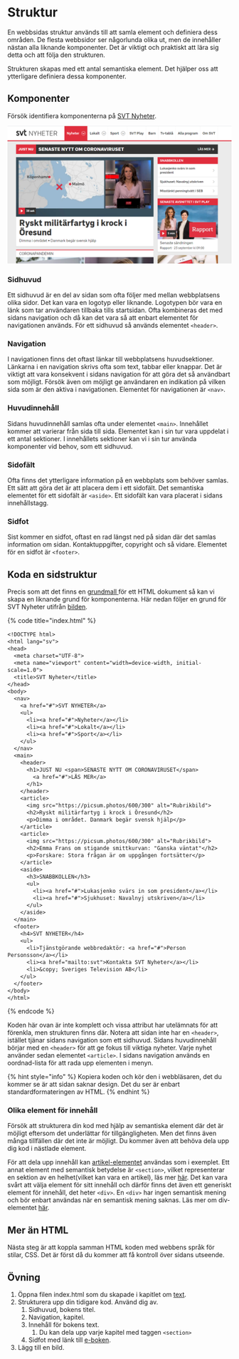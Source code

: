# Struktur

En webbsidas struktur används till att samla element och definiera dess områden. De flesta webbsidor ser någorlunda olika ut, men de innehåller nästan alla liknande komponenter. Det är viktigt och praktiskt att lära sig detta och att följa den strukturen.

Strukturen skapas med ett antal semantiska element. Det hjälper oss att ytterligare definiera dessa komponenter.

## Komponenter

Försök identifiera komponenterna på [SVT Nyheter](https://svt.se).

![svt.se fr&#xE5;n September 2020](../.gitbook/assets/svt.png)

### Sidhuvud

Ett sidhuvud är en del av sidan som ofta följer med mellan webbplatsens olika sidor. Det kan vara en logotyp eller liknande. Logotypen bör vara en länk som tar användaren tillbaka tills startsidan. Ofta kombineras det med sidans navigation och då kan det vara så att enbart elementet för navigationen används. För ett sidhuvud så används elementet `<header>`.

### Navigation

I navigationen finns det oftast länkar till webbplatsens huvudsektioner. Länkarna i en navigation skrivs ofta som text, tabbar eller knappar. Det är viktigt att vara konsekvent i sidans navigation för att göra det så användbart som möjligt. Försök även om möjligt ge användaren en indikation på vilken sida som är den aktiva i navigationen. Elementet för navigationen är `<nav>`.

### Huvudinnehåll

Sidans huvudinnehåll samlas ofta under elementet `<main>`. Innehållet kommer att varierar från sida till sida. Elementet kan i sin tur vara uppdelat i ett antal sektioner. I innehållets sektioner kan vi i sin tur använda komponenter vid behov, som ett sidhuvud.

### Sidofält

Ofta finns det ytterligare information på en webbplats som behöver samlas. Ett sätt att göra det är att placera dem i ett sidofält. Det semantiska elementet för ett sidofält är `<aside>`. Ett sidofält kan vara placerat i sidans innehållstagg.

### Sidfot

Sist kommer en sidfot, oftast en rad längst ned på sidan där det samlas information om sidan. Kontaktuppgifter, copyright och så vidare. Elementet för en sidfot är `<footer>`.

## Koda en sidstruktur

Precis som att det finns en [grundmall ](html-start.md#ett-exempel)för ett HTML dokument så kan vi skapa en liknande grund för komponenterna. Här nedan följer en grund för SVT Nyheter utifrån [bilden](struktur.md#komponenter).

{% code title="index.html" %}
```markup
<!DOCTYPE html>
<html lang="sv">
<head>
  <meta charset="UTF-8">
  <meta name="viewport" content="width=device-width, initial-scale=1.0">
  <title>SVT Nyheter</title>
</head>
<body>
  <nav>
    <a href="#">SVT NYHETER</a>
    <ul>
      <li><a href="#">Nyheter</a></li>
      <li><a href="#">Lokalt</a></li>
      <li><a href="#">Sport</a></li>
    </ul>
  </nav>
  <main>
    <header>
      <h1>JUST NU <span>SENASTE NYTT OM CORONAVIRUSET</span>
        <a href="#">LÄS MER</a>
      </h1>
    </header>
    <article>
      <img src="https://picsum.photos/600/300" alt="Rubrikbild">
      <h2>Ryskt militärfartyg i krock i Öresund</h2>
      <p>Dimma i området. Danmark begär svensk hjälp</p>
    </article>
    <article>
      <img src="https://picsum.photos/600/300" alt="Rubrikbild">
      <h2>Emma Frans om stigande smittkurvan: "Ganska väntat"</h2>
      <p>Forskare: Stora frågan är om uppgången fortsätter</p>
    </article>
    <aside>
      <h3>SNABBKOLLEN</h3>
      <ul>
        <li><a href="#">Lukasjenko svärs in som president</a></li>
        <li><a href="#">Sjukhuset: Navalnyj utskriven</a></li>
      </ul>
    </aside>
  </main>
  <footer>
    <h4>SVT NYHETER</h4>
    <ul>
      <li>Tjänstgörande webbredaktör: <a href="#">Person Personsson</a></li>
      <li><a href="mailto:svt">Kontakta SVT Nyheter</a></li>
      <li>&copy; Sveriges Television AB</li>
    </ul>
  </footer>
</body>
</html>
```
{% endcode %}

Koden här ovan är inte komplett och vissa attribut har utelämnats för att förenkla, men strukturen finns där. Notera att sidan inte har en `<header>`, istället tjänar sidans navigation som ett sidhuvud. Sidans huvudinnehåll börjar med en `<header>` för att ge fokus till viktiga nyheter. Varje nyhet använder sedan elementet `<article>`. I sidans navigation används en oordnad-lista för att rada upp elementen i menyn.

{% hint style="info" %}
Kopiera koden och kör den i webbläsaren, det du kommer se är att sidan saknar design. Det du ser är enbart standardformateringen av HTML.
{% endhint %}

### Olika element för innehåll

Försök att strukturera din kod med hjälp av semantiska element där det är möjligt eftersom det underlättar för tillgängligheten. Men det finns även många tillfällen där det inte är möjligt. Du kommer även att behöva dela upp dig kod i nästlade element.

För att dela upp innehåll kan [artikel-elementet](https://developer.mozilla.org/en-US/docs/Web/HTML/Element/article) användas som i exemplet. Ett annat element med semantisk betydelse är `<section>`,  vilket representerar en sektion av en helhet\(vilket kan vara en artikel\), läs mer [här](https://developer.mozilla.org/en-US/docs/Web/HTML/Element/section). Det kan vara svårt att välja element för sitt innehåll och därför finns det även ett generiskt element för innehåll, det heter `<div>`. En `<div>` har ingen semantisk mening och bör enbart användas när en semantisk mening saknas. Läs mer om div-elementet [här](https://developer.mozilla.org/en-US/docs/Web/HTML/Element/section).

## Mer än HTML

Nästa steg är att koppla samman HTML koden med webbens språk för stilar, CSS. Det är först då du kommer att få kontroll över sidans utseende.

## Övning

1. Öppna filen index.html som du skapade i kapitlet om [text](text.md#oevning).
2. Strukturera upp din tidigare kod. Använd dig av.
   1. Sidhuvud, bokens titel.
   2. Navigation, kapitel.
   3. Innehåll för bokens text.
      1. Du kan dela upp varje kapitel med taggen `<section>`
   4. Sidfot med länk till [e-boken](https://www.gutenberg.org/files/345/345-h/345-h.htm).
3. Lägg till en bild.

